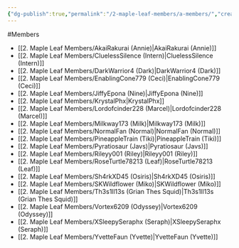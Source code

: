 ```yaml
---
{"dg-publish":true,"permalink":"/2-maple-leaf-members/a-members/","created":"2024-11-25T13:27:36.599-05:00"}
---
```


#Members
- [[2. Maple Leaf Members/AkaiRakurai (Annie)\|AkaiRakurai (Annie)]]
- [[2. Maple Leaf Members/CluelessSilence (Intern)\|CluelessSilence (Intern)]]
- [[2. Maple Leaf Members/DarkWarrior4 (Dark)\|DarkWarrior4 (Dark)]]
- [[2. Maple Leaf Members/EnablingCone779 (Ceci)\|EnablingCone779 (Ceci)]]
- [[2. Maple Leaf Members/JiffyEpona (Nine)\|JiffyEpona (Nine)]]
- [[2. Maple Leaf Members/KrystalPhx\|KrystalPhx]]
- [[2. Maple Leaf Members/Lordofcinder228 (Marcel)\|Lordofcinder228 (Marcel)]]
- [[2. Maple Leaf Members/Milkway173 (Milk)\|Milkway173 (Milk)]]
- [[2. Maple Leaf Members/NormalFan (Normal)\|NormalFan (Normal)]]
- [[2. Maple Leaf Members/PineappleTrain (Tiki)\|PineappleTrain (Tiki)]]
- [[2. Maple Leaf Members/Pyratiosaur (Javs)\|Pyratiosaur (Javs)]]
- [[2. Maple Leaf Members/Rileyy001 (Riley)\|Rileyy001 (Riley)]]
- [[2. Maple Leaf Members/RoseTurtle78213 (Leaf)\|RoseTurtle78213 (Leaf)]]
- [[2. Maple Leaf Members/Sh4rkXD45 (Osiris)\|Sh4rkXD45 (Osiris)]]
- [[2. Maple Leaf Members/SKWildflower (Miko)\|SKWildflower (Miko)]]
- [[2. Maple Leaf Members/Th3s1ll13s (Grian Thes Squid)\|Th3s1ll13s (Grian Thes Squid)]]
- [[2. Maple Leaf Members/Vortex6209 (Odyssey)\|Vortex6209 (Odyssey)]]
- [[2. Maple Leaf Members/XSleepySeraphx (Seraph)\|XSleepySeraphx (Seraph)]]
- [[2. Maple Leaf Members/YvetteFaun (Yvette)\|YvetteFaun (Yvette)]]

